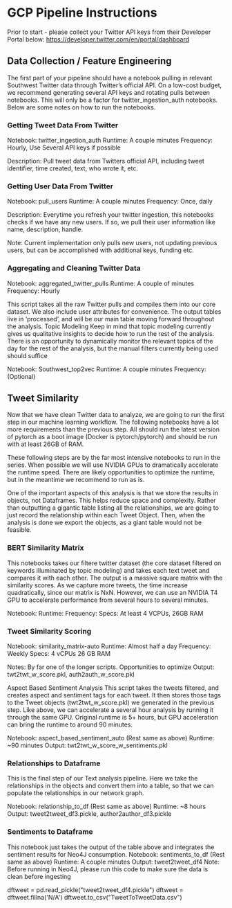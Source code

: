# GCP Pipeline Instructions

Prior to start - please collect your Twitter API keys from their Developer Portal below:
https://developer.twitter.com/en/portal/dashboard

## Data Collection / Feature Engineering
The first part of your pipeline should have a notebook pulling in relevant Southwest Twitter data through Twitter’s official API. On a low-cost budget, we recommend generating several API keys and rotating pulls between notebooks. This will only be a factor for twitter_ingestion_auth notebooks. Below are some notes on how to run the notebooks.

### Getting Tweet Data From Twitter 
Notebook: twitter_ingestion_auth
Runtime: A couple minutes
Frequency: Hourly, Use Several API keys if possible

Description: Pull tweet data from Twitters official API, including tweet identifier, time created, text, who wrote it, etc.

### Getting User Data From Twitter
Notebook: pull_users
Runtime: A couple minutes
Frequency: Once, daily

Description: Everytime you refresh your twitter ingestion, this notebooks checks if we have any new users. If so, we pull their user information like name, description, handle.

Note: Current implementation only pulls new users, not updating previous users, but can be accomplished with additional keys, funding etc.

### Aggregating and Cleaning Twitter Data
Notebook: aggregated_twitter_pulls
Runtime: A couple of minutes
Frequency: Hourly

This script takes all the raw Twitter pulls and compiles them into our core dataset. We also include user attributes for convenience. The output tables live in ‘processed’, and will be our main table moving forward throughout the analysis. 
Topic Modeling
Keep in mind that topic modeling currently gives us qualitative insights to decide how to run the rest of the analysis. There is an opportunity to dynamically monitor the relevant topics of the day for the rest of the analysis, but the manual filters currently being used should suffice

Notebook: Southwest_top2vec
Runtime: A couple minutes
Frequency: (Optional)

## Tweet Similarity
Now that we have clean Twitter data to analyze, we are going to run the first step in our machine learning workflow. The following notebooks have a lot more requirements than the previous step. All should run the latest version of pytorch as a boot image (Docker is pytorch/pytorch) and should be run with at least 26GB of RAM. 

These following steps are by the far most intensive notebooks to run in the series. When possible we will use NVIDIA GPUs to dramatically accelerate the runtime speed. There are likely opportunities to optimize the runtime, but in the meantime we recommend to run as is.

One of the important aspects of this analysis is that we store the results in objects, not Dataframes. This helps reduce space and complexity. Rather than outputting a gigantic table listing all the relationships, we are going to just record the relationship within each Tweet Object. Then, when the analysis is done we export the objects, as a giant table would not be feasible.

### BERT Similarity Matrix
This notebooks takes our filtere twitter dataset (the core dataset filtered on keywords illuminated by topic modeling) and takes each text tweet and compares it with each other. The output is a massive square matrix with the similarity scores. As we capture more tweets, the time increase quadratically, since our matrix is NxN. However, we can use an NVIDIA T4 GPU to accelerate performance from several hours to several minutes.

Notebook: 
Runtime: 
Frequency: 
Specs: At least 4 VCPUs, 26GB RAM



### Tweet Similarity Scoring
Notebook: similarity_matrix-auto
Runtime: Almost half a day
Frequency: Weekly
Specs: 4 vCPUs 26 GB RAM

Notes: By far one of the longer scripts. Opportunities to optimize
Output: twt2twt_w_score.pkl, auth2auth_w_score.pkl

Aspect Based Sentiment Analysis 
This script takes the tweets filtered, and creates aspect and sentiment tags for each tweet. It then stores those tags to the Tweet objects (twt2twt_w_score.pkl) we generated in the previous step. Like above, we can accelerate a several hour analysis by running it through the same GPU. Original runtime is 5+ hours, but GPU acceleration can bring the runtime to around 90 minutes. 

Notebook: aspect_based_sentiment_auto
(Rest same as above)
Runtime: ~90 minutes
Output: twt2twt_w_score_w_sentiments.pkl

### Relationships to Dataframe
This is the final step of our Text analysis pipeline. Here we take the relationships in the objects and convert them into a table, so that we can populate the relationships in our network graph.

Notebook: relationship_to_df
(Rest same as above)
Runtime: ~8 hours
Output: tweet2tweet_df3.pickle, author2author_df3.pickle

### Sentiments to Dataframe
This notebook just takes the output of the table above and integrates the sentiment results for Neo4J consumption.
Notebook: sentiments_to_df
(Rest same as above)
Runtime: A couple minutes
Output: tweet2tweet_df4
Note: Before running in Neo4J, please run this code to make sure the data is clean before ingesting


dftweet = pd.read_pickle("tweet2tweet_df4.pickle")
dftweet = dftweet.fillna('N/A')
dftweet.to_csv("TweetToTweetData.csv")






